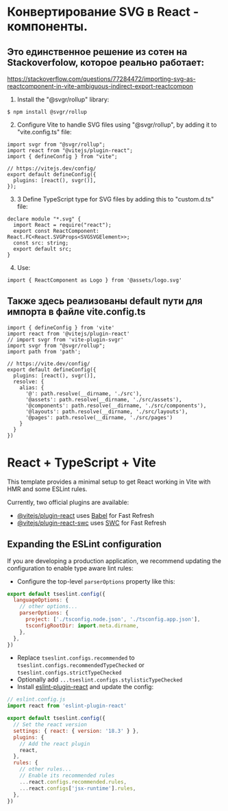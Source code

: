 # Конвертирование SVG в React - компоненты.

## Это единственное решение из сотен на Stackoverfolow, которое реально работает:

https://stackoverflow.com/questions/77284472/importing-svg-as-reactcomponent-in-vite-ambiguous-indirect-export-reactcompon

1. Install the "@svgr/rollup" library:
```angular2html
$ npm install @svgr/rollup
```
2. Configure Vite to handle SVG files using "@svgr/rollup", by adding it to "vite.config.ts" file:
```angular2html
import svgr from "@svgr/rollup";
import react from "@vitejs/plugin-react";
import { defineConfig } from "vite";

// https://vitejs.dev/config/
export default defineConfig({
  plugins: [react(), svgr()],
});
```
3. 3 Define TypeScript type for SVG files by adding this to "custom.d.ts" file:

```
declare module "*.svg" {
  import React = require("react");
  export const ReactComponent: React.FC<React.SVGProps<SVGSVGElement>>;
  const src: string;
  export default src;
}
```
4. Use:
```angular2html
import { ReactComponent as Logo } from '@assets/logo.svg'
```

## Также здесь реализованы default пути для импорта в файле vite.config.ts
```angular2html
import { defineConfig } from 'vite'
import react from '@vitejs/plugin-react'
// import svgr from 'vite-plugin-svgr'
import svgr from "@svgr/rollup";
import path from 'path';

// https://vite.dev/config/
export default defineConfig({
  plugins: [react(), svgr()],
  resolve: {
    alias: {
      '@': path.resolve(__dirname, './src'),
      '@assets': path.resolve(__dirname, './src/assets'),
      '@components': path.resolve(__dirname, './src/components'),
      '@layouts': path.resolve(__dirname, './src/layouts'),
      '@pages': path.resolve(__dirname, './src/pages')
    }
  }
})
```

# React + TypeScript + Vite

This template provides a minimal setup to get React working in Vite with HMR and some ESLint rules.

Currently, two official plugins are available:

- [@vitejs/plugin-react](https://github.com/vitejs/vite-plugin-react/blob/main/packages/plugin-react/README.md) uses [Babel](https://babeljs.io/) for Fast Refresh
- [@vitejs/plugin-react-swc](https://github.com/vitejs/vite-plugin-react-swc) uses [SWC](https://swc.rs/) for Fast Refresh

## Expanding the ESLint configuration

If you are developing a production application, we recommend updating the configuration to enable type aware lint rules:

- Configure the top-level `parserOptions` property like this:

```js
export default tseslint.config({
  languageOptions: {
    // other options...
    parserOptions: {
      project: ['./tsconfig.node.json', './tsconfig.app.json'],
      tsconfigRootDir: import.meta.dirname,
    },
  },
})
```

- Replace `tseslint.configs.recommended` to `tseslint.configs.recommendedTypeChecked` or `tseslint.configs.strictTypeChecked`
- Optionally add `...tseslint.configs.stylisticTypeChecked`
- Install [eslint-plugin-react](https://github.com/jsx-eslint/eslint-plugin-react) and update the config:

```js
// eslint.config.js
import react from 'eslint-plugin-react'

export default tseslint.config({
  // Set the react version
  settings: { react: { version: '18.3' } },
  plugins: {
    // Add the react plugin
    react,
  },
  rules: {
    // other rules...
    // Enable its recommended rules
    ...react.configs.recommended.rules,
    ...react.configs['jsx-runtime'].rules,
  },
})
```

